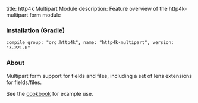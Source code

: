 title: http4k Multipart Module
description: Feature overview of the http4k-multipart form module

### Installation (Gradle)
```compile group: "org.http4k", name: "http4k-multipart", version: "3.221.0"```

### About

Multipart form support for fields and files, including a set of lens extensions for fields/files.

See the [cookbook](/cookbook/multipart_forms/) for example use.
